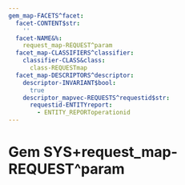 ```yaml
---
gem_map-FACETS^facet:
  facet-CONTENT$str:
    ''
  facet-NAME&%:
    request_map-REQUEST^param
  facet_map-CLASSIFIERS^classifier:
    classifier-CLASS&class:
      class-REQUESTmap
  facet_map-DESCRIPTORS^descriptor:
    descriptor-INVARIANT$bool:
      true
    descriptor_mapvec-REQUESTS^requestid$str:
      requestid-ENTITYreport:
        - ENTITY_REPORToperationid
---
```

# Gem SYS+request_map-REQUEST^param

